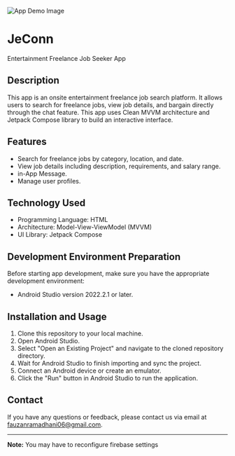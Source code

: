 ![App Demo Image](https://images.unsplash.com/photo-1575936123452-b67c3203c357?ixlib=rb-4.0.3&ixid=M3wxMjA3fDB8MHxzZWFyY2h8Mnx8aW1hZ2V8ZW58MHx8MHx8fDA%3D&w=1000&q=80)

# JeConn

Entertainment Freelance Job Seeker App

## Description

This app is an onsite entertainment freelance job search platform. It allows users to search for freelance jobs, view job details, and bargain directly through the chat feature. This app uses Clean MVVM architecture and Jetpack Compose library to build an interactive interface.

## Features

- Search for freelance jobs by category, location, and date.
- View job details including description, requirements, and salary range.
- in-App Message.
- Manage user profiles.

## Technology Used

- Programming Language: HTML
- Architecture: Model-View-ViewModel (MVVM)
- UI Library: Jetpack Compose

## Development Environment Preparation

Before starting app development, make sure you have the appropriate development environment:

- Android Studio version 2022.2.1 or later.

## Installation and Usage

1. Clone this repository to your local machine.
2. Open Android Studio.
3. Select "Open an Existing Project" and navigate to the cloned repository directory.
4. Wait for Android Studio to finish importing and sync the project.
5. Connect an Android device or create an emulator.
6. Click the "Run" button in Android Studio to run the application.

## Contact

If you have any questions or feedback, please contact us via email at [fauzanramadhani06@gmail.com](fauzanramadhani06@gmail.com).

---

**Note:** You may have to reconfigure firebase settings
